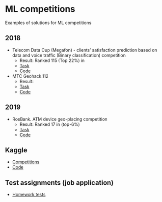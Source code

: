 # ML competitions

Examples of solutions for ML competitions

## 2018
-  Telecom Data Cup (Megafon) - clients’ satisfaction prediction based on data and voice traffic (Binary classification) competition
    - Result: Ranked 115 (Top 22%) in 
    - [Task](https://github.com/MailRuChamps/telecomdatacup)
    - [Code](https://github.com/yurywallet/ml_competition/tree/main/telecom_megafon)
-  МТС Geohack.112
    - Result: 
    - [Task](https://github.com/datasouls/mts-geohack)
    - [Code]() 

## 2019
- RosBank. ATM device geo-placing competition 
  - Result: Ranked 17 in (top-6%)
  - [Task](https://boosters.pro/championship/rosbank2/overview)
  - [Code](https://github.com/yurywallet/ml_competition/tree/main/rosbank_atm) 


## Kaggle
- [Competitions](https://www.kaggle.com/yurywallet/competitions)
- [Code](https://www.kaggle.com/yurywallet/code)

## Test assignments (job application)
- [Homework tests](https://github.com/yurywallet/test_assignments)
